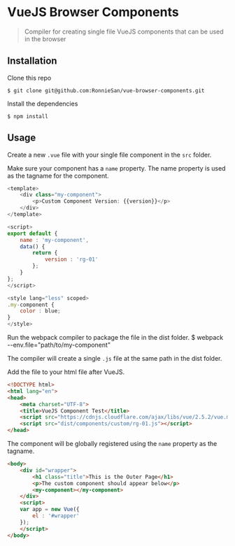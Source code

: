 # VueJS Browser Components

> Compiler for creating single file VueJS components that can be used in the browser

## Installation
Clone this repo

    $ git clone git@github.com:RonnieSan/vue-browser-components.git

Install the dependencies

    $ npm install

## Usage
Create a new `.vue` file with your single file component in the `src` folder.

Make sure your component has a `name` property.  The name property is used as the tagname for the component.

```javascript
<template>
    <div class="my-component">
        <p>Custom Component Version: {{version}}</p>
    </div>
</template>

<script>
export default {
    name : 'my-component',
    data() {
        return {
            version : 'rg-01'
        };
    }
};
</script>

<style lang="less" scoped>
.my-component {
    color : blue;
}
</style>
```

Run the webpack compiler to package the file in the dist folder.
    $ webpack --env.file="path/to/my-component"

The compiler will create a single `.js` file at the same path in the dist folder.

Add the file to your html file after VueJS.

```html
<!DOCTYPE html>
<html lang="en">
<head>
    <meta charset="UTF-8">
    <title>VueJS Component Test</title>
    <script src="https://cdnjs.cloudflare.com/ajax/libs/vue/2.5.2/vue.min.js"></script>
    <script src="dist/components/custom/rg-01.js"></script>
</head>
```

The component will be globally registered using the `name` property as the tagname.

```html
<body>
    <div id="wrapper">
        <h1 class="title">This is the Outer Page</h1>
        <p>The custom component should appear below</p>
        <my-component></my-component>
    </div>
    <script>
    var app = new Vue({
        el : '#wrapper'
    });
    </script>
</body>
```
